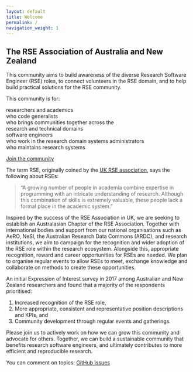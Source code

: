 ```yaml
---
layout: default
title: Welcome
permalink: /
navigation_weight: 1
---
```


## The RSE Association of Australia and New Zealand

This community aims to build awareness of the diverse Research Software 
Engineer (RSE) roles, to connect volunteers in the RSE domain, and to 
help build practical solutions for the RSE community. 

This community is for:

<div class="roleTable">
<div class="roleRow">
	<span class="roles">
		<emp>researchers</emp> and <emp>academics</emp> <br/> 
		who code 
	</span>
	<span class="roles">
		<emp>generalists</emp> <br/> 
		who brings communities together across the <br/>
		research and technical domains
	</span>
</div>
<div class="roleRow">
	<span class="roles">
		<emp>software engineers</emp> <br/> 
		who work in the research domain
	</span>
	<span class="roles">
		<emp>systems administrators</emp> <br/> 
		who maintains research systems
	</span>
</div>
</div>


<a class="rse rse-join" href="{{ site.sign_up }}">Join the community</a>


The term RSE, originally coined by the 
[UK RSE association](http://rse.ac.uk), 
says the following about RSEs: 
> “A growing number of people in academia combine expertise in 
> programming with an intricate understanding of research. 
> Although this combination of skills is extremely valuable, 
> these people lack a formal place in the academic system.”

Inspired by the success of the RSE Association in UK, we are seeking to 
establish an Australasian Chapter of the RSE Association. 
Together with  international bodies and support from our national 
organisations such as AeRO, NeSI, the Australian Research Data Commons 
(ARDC), and research institutions, we aim to campaign for the 
recognition and wider adoption of the RSE role within the research 
ecosystem. 
Alongside this, appropriate recognition, reward and career opportunities
for RSEs are needed. 
We plan to organise regular events to allow RSEs to meet, exchange 
knowledge and collaborate on methods to create these opportunities.

An initial Expression of Interest survey in 2017 among Australian and 
New Zealand researchers and found that a majority of the respondents 
 prioritised:
1. Increased recognition of the RSE role, 
1. More appropriate, consistent and representative position descriptions 
and KPIs, and 
1. Community development through regular events and gatherings. 

Please join us to actively work on how we can grow this community and 
advocate for others. 
Together, we can build a sustainable community that benefits research 
software engineers, and ultimately contributes to more efficient and 
reproducible research.

You can comment on topics: <a class="rse" href="https://github.com/rse-aunz/rse-au/issues">GitHub Issues</a> 
